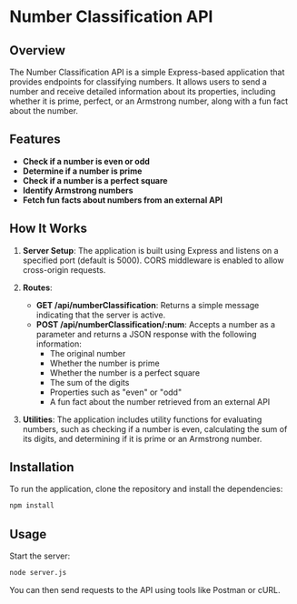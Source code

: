 # Number Classification API

## Overview

The Number Classification API is a simple Express-based application that provides endpoints for classifying numbers. It allows users to send a number and receive detailed information about its properties, including whether it is prime, perfect, or an Armstrong number, along with a fun fact about the number.

## Features

- **Check if a number is even or odd**
- **Determine if a number is prime**
- **Check if a number is a perfect square**
- **Identify Armstrong numbers**
- **Fetch fun facts about numbers from an external API**

## How It Works

1. **Server Setup**: The application is built using Express and listens on a specified port (default is 5000). CORS middleware is enabled to allow cross-origin requests.

2. **Routes**:

   - **GET /api/numberClassification**: Returns a simple message indicating that the server is active.
   - **POST /api/numberClassification/:num**: Accepts a number as a parameter and returns a JSON response with the following information:
     - The original number
     - Whether the number is prime
     - Whether the number is a perfect square
     - The sum of the digits
     - Properties such as "even" or "odd"
     - A fun fact about the number retrieved from an external API

3. **Utilities**: The application includes utility functions for evaluating numbers, such as checking if a number is even, calculating the sum of its digits, and determining if it is prime or an Armstrong number.

## Installation

To run the application, clone the repository and install the dependencies:

```bash
npm install
```

## Usage

Start the server:

```bash
node server.js
```

You can then send requests to the API using tools like Postman or cURL.
